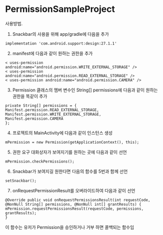 # PermissionSampleProject

 
사용방법.
 
1. Snackbar의 사용을 위해 app/gradle에 다음을 추가
<pre><code>implementation 'com.android.support:design:27.1.1'
</code></pre>
 
 
2. manifest에 다음과 같이 원하는 권한을 추가
<pre><code>< uses-permission android:name="android.permission.WRITE_EXTERNAL_STORAGE" />
< uses-permission android:name="android.permission.READ_EXTERNAL_STORAGE" />
< uses-permission android:name="android.permission.CAMERA" />
</code></pre>
 
 
3. Permission 클래스의 멤버 변수인 String[] permissions에 다음과 같이 원하는 권한을 똑같이 추가
<pre><code>private String[] permissions = {
Manifest.permission.READ_EXTERNAL_STORAGE,
Manifest.permission.WRITE_EXTERNAL_STORAGE,
Manifest.permission.CAMERA
};
</code></pre>

 
 
4. 프로젝트의 MainActivity에 다음과 같이 인스턴스 생성
<pre><code>mPermission = new Permission(getApplicationContext(), this);
</code></pre>

 
5. 권한 요구 대화상자가 보여지기를 원하는 곳에 다음과 같이 선언
<pre><code>mPermission.checkPermissions();
</code></pre>

 
6. Snackbar가 보여지길 원한다면 다음의 함수를 5번과 함께 선언
<pre><code>setSnackbar();
</code></pre>

 
7. onRequestPermissionResult를 오버라이드하여 다음과 같이 선언
<pre><code>@Override public void onRequestPermissionsResult(int requestCode, @NonNull String[] permissions, @NonNull int[] grantResults) {
mPermission.requestPermissionsResult(requestCode, permissions, grantResults);
}
</code></pre>
이 함수는 유저가 Permission을 승인하거나 거부 하면 콜백되는 함수임
